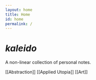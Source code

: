 ```yaml
---
layout: home
title: Home
id: home
permalink: /
---
```


# _kaleido_

A non-linear collection of personal notes.

[[Abstraction]]
[[Applied Utopia]]
[[Art]]


<style>
  .wrapper {
    max-width: 46em;
  }
</style>
